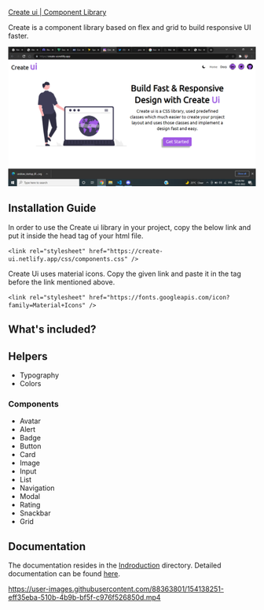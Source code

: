 [Create ui | Component Library](https://create-ui.netlify.app/)

Create  is a component library based on flex and grid to build responsive UI faster.

![create-ui](/assets/img/create-ui.png)

## Installation Guide

In order to use the Create ui library in your  project, copy the below link and put it inside the head tag of your html file.

```
<link rel="stylesheet" href="https://create-ui.netlify.app/css/components.css" />
```

Create Ui uses material icons. Copy the given link and paste it in the <head> tag before the link mentioned above.

```
<link rel="stylesheet" href="https://fonts.googleapis.com/icon?family=Material+Icons" />
```
## What's included?

## Helpers
- Typography
- Colors
### Components
- Avatar
- Alert
- Badge
- Button
- Card
- Image
- Input
- List
- Navigation
- Modal
- Rating
- Snackbar
- Grid

## Documentation
The documentation resides in the [Indroduction](https://github.com/deepak29-git/Create-ui/tree/dev/get-started) directory. Detailed documentation can be found [here](https://create-ui.netlify.app/).



https://user-images.githubusercontent.com/88363801/154138251-eff35eba-510b-4b9b-bf5f-c976f526850d.mp4


